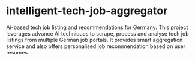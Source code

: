 # intelligent-tech-job-aggregator
Ai-based tech job listing and recommendations for Germany: This project leverages advance AI techniques to scrape, process and analyse tech job listings from multiple German job portals. It provides smart aggregation service and also offers personalised job recommendation based on user resumes.
